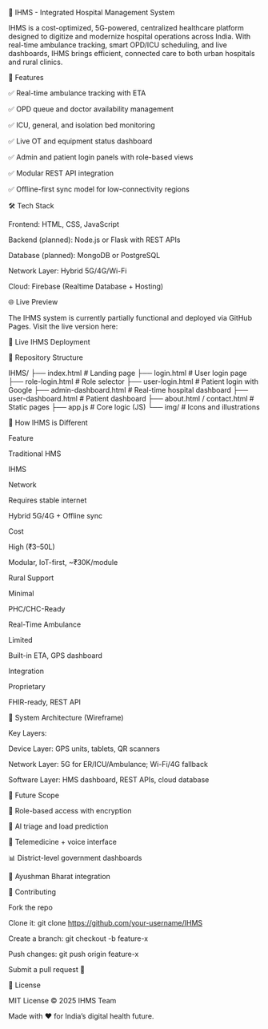 🏥 IHMS - Integrated Hospital Management System

IHMS is a cost-optimized, 5G-powered, centralized healthcare platform designed to digitize and modernize hospital operations across India. With real-time ambulance tracking, smart OPD/ICU scheduling, and live dashboards, IHMS brings efficient, connected care to both urban hospitals and rural clinics.

📌 Features

✅ Real-time ambulance tracking with ETA

✅ OPD queue and doctor availability management

✅ ICU, general, and isolation bed monitoring

✅ Live OT and equipment status dashboard

✅ Admin and patient login panels with role-based views

✅ Modular REST API integration

✅ Offline-first sync model for low-connectivity regions

🛠️ Tech Stack

Frontend: HTML, CSS, JavaScript

Backend (planned): Node.js or Flask with REST APIs

Database (planned): MongoDB or PostgreSQL

Network Layer: Hybrid 5G/4G/Wi-Fi

Cloud: Firebase (Realtime Database + Hosting)

🌐 Live Preview

The IHMS system is currently partially functional and deployed via GitHub Pages. Visit the live version here:

🔗 Live IHMS Deployment

📂 Repository Structure

IHMS/
├── index.html                 # Landing page
├── login.html                 # User login page
├── role-login.html            # Role selector
├── user-login.html            # Patient login with Google
├── admin-dashboard.html       # Real-time hospital dashboard
├── user-dashboard.html        # Patient dashboard
├── about.html / contact.html  # Static pages
├── app.js                     # Core logic (JS)
└── img/                       # Icons and illustrations

🧠 How IHMS is Different

Feature

Traditional HMS

IHMS

Network

Requires stable internet

Hybrid 5G/4G + Offline sync

Cost

High (₹3–50L)

Modular, IoT-first, ~₹30K/module

Rural Support

Minimal

PHC/CHC-Ready

Real-Time Ambulance

Limited

Built-in ETA, GPS dashboard

Integration

Proprietary

FHIR-ready, REST API

🧱 System Architecture (Wireframe)



Key Layers:

Device Layer: GPS units, tablets, QR scanners

Network Layer: 5G for ER/ICU/Ambulance; Wi-Fi/4G fallback

Software Layer: HMS dashboard, REST APIs, cloud database

🚀 Future Scope

🔐 Role-based access with encryption

🧠 AI triage and load prediction

📡 Telemedicine + voice interface

📊 District-level government dashboards

🔗 Ayushman Bharat integration

🤝 Contributing

Fork the repo

Clone it: git clone https://github.com/your-username/IHMS

Create a branch: git checkout -b feature-x

Push changes: git push origin feature-x

Submit a pull request 🚀

📄 License

MIT License © 2025 IHMS Team

Made with ❤️ for India’s digital health future.

